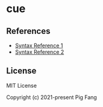 # cue

## References

- [Syntax Reference 1](https://web.archive.org/web/20151023011544/http://digitalx.org/cue-sheet/syntax/index.html)
- [Syntax Reference 2](https://web.archive.org/web/20070614044112/http://www.goldenhawk.com/download/cdrwin.pdf)

## License

MIT License

Copyright (c) 2021-present Pig Fang
